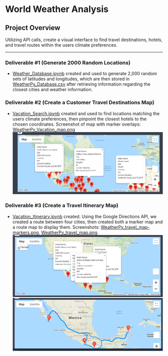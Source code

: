 # World Weather Analysis

## Project Overview

Utilizing API calls, create a visual interface to find travel destinations, hotels, and travel routes within the users climate preferences.

---


### Deliverable #1 (Generate 2000 Random Locations)
- [Weather_Database.ipynb](https://github.com/ZeroDarkHardy/World_Weather_Analysis/blob/main/Weather_Database.ipynb) created and used to generate 2,000 random sets of latitudes and longitudes, which are then stored in [WeatherPy_Database.csv](https://github.com/ZeroDarkHardy/World_Weather_Analysis/blob/main/Weather_Database/WeatherPy_Database.csv) after retrieving information regarding the closest cities and weather information.

### Deliverable #2 (Create a Customer Travel Destinations Map)
- [Vacation_Search.ipynb](https://github.com/ZeroDarkHardy/World_Weather_Analysis/blob/main/Vacation_Search.ipynb) created and used to find locations matching the users climate preferences, then pinpoint the closest hotels to the chosen coordinates.  Screenshot of map with marker overlays: [WeatherPy_Vacation_map.png](https://github.com/ZeroDarkHardy/World_Weather_Analysis/blob/main/Vacation_Search/WeatherPy_vacation_map.png)
![WeatherPy_Vacation_map.png](https://github.com/ZeroDarkHardy/World_Weather_Analysis/blob/main/Vacation_Search/WeatherPy_vacation_map.png)

### Deliverable #3 (Create a Travel Itinerary Map)
- [Vacation_Itinerary.ipynb](https://github.com/ZeroDarkHardy/World_Weather_Analysis/blob/main/Vacation_Itinerary.ipynb) created.  Using the Google Directions API, we created a route between four cities, then created both a marker map and a route map to display them. Screenshots: [WeatherPy_travel_map-markers.png](https://github.com/ZeroDarkHardy/World_Weather_Analysis/blob/main/Vacation_Itinerary/WeatherPy_travel_map_markers.png), [WeatherPy_travel_map.png](https://github.com/ZeroDarkHardy/World_Weather_Analysis/blob/main/Vacation_Itinerary/WeatherPy_travel_map.png).
![WeatherPy_travel_map-markers.png](https://github.com/ZeroDarkHardy/World_Weather_Analysis/blob/main/Vacation_Itinerary/WeatherPy_travel_map_markers.png)
![WeatherPy_travel_map.png](https://github.com/ZeroDarkHardy/World_Weather_Analysis/blob/main/Vacation_Itinerary/WeatherPy_travel_map.png)

